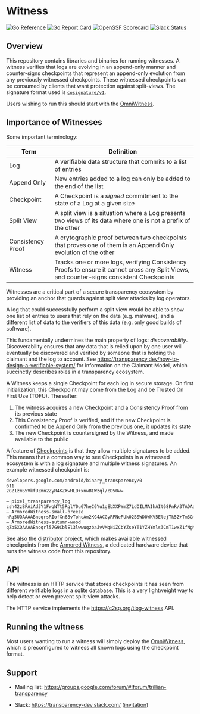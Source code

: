 # Witness

[![Go Reference](https://pkg.go.dev/badge/github.com/transparency-dev/witness.svg)](https://pkg.go.dev/github.com/transparency-dev/witness)
[![Go Report Card](https://goreportcard.com/badge/github.com/transparency-dev/witness)](https://goreportcard.com/report/github.com/transparency-dev/witness)
[![OpenSSF Scorecard](https://api.securityscorecards.dev/projects/github.com/transparency-dev/witness/badge)](https://securityscorecards.dev/viewer/?uri=github.com/transparency-dev/witness)
[![Slack Status](https://img.shields.io/badge/Slack-Chat-blue.svg)](https://transparency-dev.slack.com/)

## Overview

This repository contains libraries and binaries for running witnesses.
A witness verifies that logs are evolving in an append-only manner and counter-signs checkpoints that represent an append-only evolution from any previously witnessed checkpoints.
These witnessed checkpoints can be consumed by clients that want protection against split-views.
The signature format used is [`cosignature/v1`](https://C2SP.org/tlog-cosignature@v1.0.0-rc.1).

Users wishing to run this should start with the [OmniWitness](./cmd/omniwitness/).

## Importance of Witnesses

Some important terminology:

Term                | Definition
--------------------|------------
Log                 | A verifiable data structure that commits to a list of entries
Append Only         | New entries added to a log can only be added to the end of the list
Checkpoint          | A Checkpoint is a _signed_ commitment to the state of a Log at a given size
Split View          | A split view is a situation where a Log presents two views of its data where one is not a prefix of the other
Consistency Proof   | A crytographic proof between two checkpoints that proves one of them is an Append Only evolution of the other
Witness             | Tracks one or more logs, verifying Consistency Proofs to ensure it cannot cross any Split Views, and counter-signs consistent Checkpoints

Witnesses are a critical part of a secure transparency ecosystem by providing an anchor that guards against split view attacks by log operators.

A log that could successfully perform a split view would be able to show one list of entries to users that rely on the data (e.g. malware), and a different list of data to the verifiers of this data (e.g. only good builds of software).

This fundamentally undermines the main property of logs: _discoverability_.
Discoverability ensures that any data that is relied upon by one user will eventually be discovered and verified by someone that is holding the claimant and the log to account.
See https://transparency.dev/how-to-design-a-verifiable-system/ for information on the Claimant Model, which succinctly describes roles in a transparency ecosystem.


A Witness keeps a single Checkpoint for each log in secure storage.
On first initialization, this Checkpoint may come from the Log and be Trusted On First Use (TOFU).
Thereafter:
 1. The witness acquires a new Checkpoint and a Consistency Proof from its previous state
 2. This Consistency Proof is verified, and if the new Checkpoint is confirmed to be Append Only from the previous one, it updates its state
 3. The new Checkpoint is countersigned by the Witness, and made available to the public

A feature of [Checkpoints](https://c2sp.org/tlog-checkpoint) is that they allow multiple signatures to be added.
This means that a common way to see Checkpoints in a witnessed ecosystem is with a log signature and multiple witness signatures.
An example witnessed checkpoint is:

```
developers.google.com/android/binary_transparency/0
611
2GZ1zmS5VkfUZmn2ZyR4KZXwHLD+xnwBIWzql/cD50w=

— pixel_transparency_log csh42zBFAiAd3Y1FwqNTt5RglY0uG7heC6Yu1gEbXXPYmZ7LdOILMAIhAIt68PnR/3TADAaC7hvrSHbpziV7TmpIwOUydLmcjyTQ
— ArmoredWitness-small-breeze nRq5UQAAAABnoqrsRIofXn68vTohcAm2KG4ACGyRPNePUk02BSWD0WKV5ElejTk5Z+Tm3GmJ5j/etA+fkL9XuaQsnTyZbr437sF4AQ==
— ArmoredWitness-autumn-wood qZb5XQAAAABnoqrl57G9CblEl3lwwuqzbaJvVMqNiZCbYZseYT1YZHYmls3CmT1wxZ1fNgM4RxHuUxjAwcI2ghTx6R5aCg+L0DGPBA==
```

See also the [distributor](https://github.com/transparency-dev/distributor) project, which makes available witnessed checkpoints from the [Armored Witness](https://github.com/transparency-dev/armored-witness), a dedicated hardware device that runs the witness code from this repository.

## API

The witness is an HTTP service that stores checkpoints it has seen from
different verifiable logs in a sqlite database.  This is a very lightweight way
to help detect or even prevent split-view attacks.

The HTTP service implements the https://c2sp.org/tlog-witness API.

## Running the witness

Most users wanting to run a witness will simply deploy the [OmniWitness](cmd/omniwitness),
which is preconfigured to witness all known logs using the checkpoint format.

## Support
* Mailing list: https://groups.google.com/forum/#!forum/trillian-transparency
- Slack: https://transparency-dev.slack.com/ ([invitation](https://transparency.dev/slack/))
